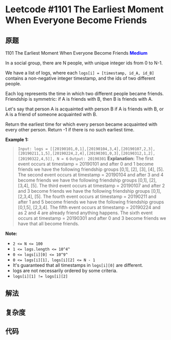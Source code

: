 # Leetcode #1101 The Earliest Moment When Everyone Become Friends

## 原题

1101 The Earliest Moment When Everyone Become Friends
**<span style="color:blue">Medium</span>**

In a social group, there are N people, with unique integer ids from 0 to N-1.

We have a list of logs, where each `logs[i] = [timestamp, id_A, id_B]` contains a non-negative integer timestamp, and the ids of two different people.

Each log represents the time in which two different people became friends.  Friendship is symmetric: if A is friends with B, then B is friends with A.

Let's say that person A is acquainted with person B if A is friends with B, or A is a friend of someone acquainted with B.

Return the earliest time for which every person became acquainted with every other person. Return -1 if there is no such earliest time.

**Example 1:**

> `Input: logs = [[20190101,0,1],[20190104,3,4],[20190107,2,3],[20190211,1,5],[20190224,2,4],[20190301,0,3],[20190312,1,2],[20190322,4,5]], N = 6`
`Output: 20190301`
**Explanation:**
The first event occurs at timestamp = 20190101 and after 0 and 1 become friends we have the following friendship groups [0,1], [2], [3], [4], [5].
The second event occurs at timestamp = 20190104 and after 3 and 4 become friends we have the following friendship groups [0,1], [2], [3,4], [5].
The third event occurs at timestamp = 20190107 and after 2 and 3 become friends we have the following friendship groups [0,1], [2,3,4], [5].
The fourth event occurs at timestamp = 20190211 and after 1 and 5 become friends we have the following friendship groups [0,1,5], [2,3,4].
The fifth event occurs at timestamp = 20190224 and as 2 and 4 are already friend anything happens.
The sixth event occurs at timestamp = 20190301 and after 0 and 3 become friends we have that all become friends.
 
**Note:**

* `2 <= N <= 100`
* <code>1 <= logs.length <= 10^4^</code>
* <code>0 <= logs[i][0] <= 10^9^ </code>
* `0 <= logs[i][1], logs[i][2] <= N - 1`
* It's guaranteed that all timestamps in `logs[i][0]` are different.
* logs are not necessarily ordered by some criteria.
* `logs[i][1] != logs[i][2]`

## 解法

## 复杂度

## 代码

```Java

```